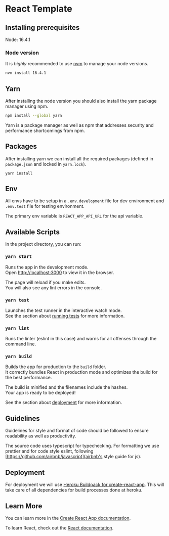 # React Template

## Installing prerequisites

Node: 16.4.1

### Node version

It is _highly_ recommended to use [nvm](https://github.com/nvm-sh/nvm#install--update-script) to manage your node versions.

```sh
nvm install 16.4.1
```

## Yarn

After installing the node version you should also install the yarn
package manager using npm.

```sh
npm install --global yarn
```

Yarn is a package manager as well as npm that addresses security and
performance shortcomings from npm.

## Packages

After installing yarn we can install all the required packages
(defined in `package.json` and locked in `yarn.lock`).

```
yarn install
```

## Env

All envs have to be setup in a `.env.development` file for dev
environment and `.env.test` file for testing environment.

The primary env variable is `REACT_APP_API_URL` for the api variable.

## Available Scripts

In the project directory, you can run:

### `yarn start`

Runs the app in the development mode.\
Open [http://localhost:3000](http://localhost:3000) to view it in the browser.

The page will reload if you make edits.\
You will also see any lint errors in the console.

### `yarn test`

Launches the test runner in the interactive watch mode.\
See the section about [running tests](https://facebook.github.io/create-react-app/docs/running-tests) for more information.

### `yarn lint`

Runs the linter (eslint in this case) and warns for all
offenses through the command line.

### `yarn build`

Builds the app for production to the `build` folder.\
It correctly bundles React in production mode and optimizes the build for the best performance.

The build is minified and the filenames include the hashes.\
Your app is ready to be deployed!

See the section about [deployment](https://facebook.github.io/create-react-app/docs/deployment) for more information.

## Guidelines

Guidelines for style and format of code should be followed to
ensure readability as well as productivity.

The source code uses typescript for typechecking. For formatting we
use prettier and for code style eslint, following
[https://github.com/airbnb/javascript](airbnb's style guide for js).

## Deployment

For deployment we will use [Heroku Buildpack for create-react-app](https://github.com/nhutphuongit/create-react-app-buildpack#commit--deploy-%EF%B8%8F).
This will take care of all dependencies for build processes done at heroku.

## Learn More

You can learn more in the [Create React App documentation](https://facebook.github.io/create-react-app/docs/getting-started).

To learn React, check out the [React documentation](https://reactjs.org/).
